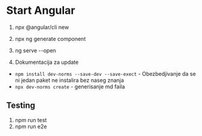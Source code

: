 # Start Angular

1. npx @angular/cli new
2. npx ng generate component
3. ng serve --open

4. Dokumentacija za update
- `npm install dev-norms --save-dev --save-exect` - Obezbedjivanje da se ni jedan paket ne instalira bez naseg znanja
- `npx dev-norms create` -  generisanje md faila

## Testing 

1. npm run test
2. npm run e2e
